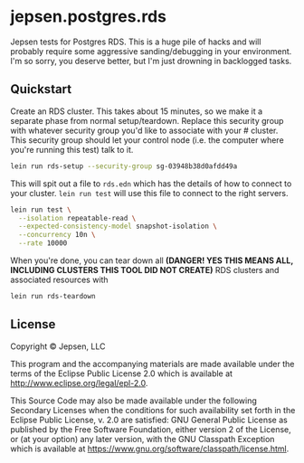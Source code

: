 # jepsen.postgres.rds

Jepsen tests for Postgres RDS. This is a huge pile of hacks and will probably
require some aggressive sanding/debugging in your environment. I'm so sorry,
you deserve better, but I'm just drowning in backlogged tasks.

## Quickstart

Create an RDS cluster. This takes about 15 minutes, so we make it a separate
phase from normal setup/teardown. Replace this security group with whatever
security group you'd like to associate with your # cluster. This security group
should let your control node (i.e. the computer where you're running this test)
talk to it.

```sh
lein run rds-setup --security-group sg-03948b38d0afdd49a
```

This will spit out a file to `rds.edn` which has the details of how to connect
to your cluster. `lein run test` will use this file to connect to the right
servers.

```sh
lein run test \
  --isolation repeatable-read \
  --expected-consistency-model snapshot-isolation \
  --concurrency 10n \
  --rate 10000
```

When you're done, you can tear down all <b>(DANGER! YES THIS MEANS ALL,
INCLUDING CLUSTERS THIS TOOL DID NOT CREATE)</b> RDS clusters and associated
resources with

```sh
lein run rds-teardown
```

## License

Copyright © Jepsen, LLC

This program and the accompanying materials are made available under the
terms of the Eclipse Public License 2.0 which is available at
http://www.eclipse.org/legal/epl-2.0.

This Source Code may also be made available under the following Secondary
Licenses when the conditions for such availability set forth in the Eclipse
Public License, v. 2.0 are satisfied: GNU General Public License as published by
the Free Software Foundation, either version 2 of the License, or (at your
option) any later version, with the GNU Classpath Exception which is available
at https://www.gnu.org/software/classpath/license.html.
